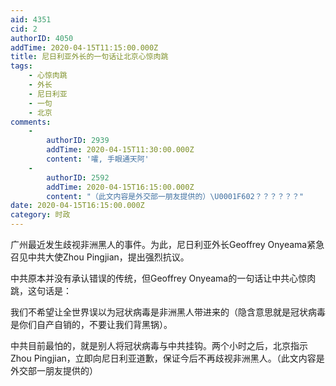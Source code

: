 ```yaml
---
aid: 4351
cid: 2
authorID: 4050
addTime: 2020-04-15T11:15:00.000Z
title: 尼日利亚外长的一句话让北京心惊肉跳
tags:
    - 心惊肉跳
    - 外长
    - 尼日利亚
    - 一句
    - 北京
comments:
    -
        authorID: 2939
        addTime: 2020-04-15T11:30:00.000Z
        content: '嚯, 手眼通天阿'
    -
        authorID: 2592
        addTime: 2020-04-15T16:15:00.000Z
        content: "（此文内容是外交部一朋友提供的）\U0001F602？？？？？？"
date: 2020-04-15T16:15:00.000Z
category: 时政
---
```


广州最近发生歧视非洲黑人的事件。为此，尼日利亚外长Geoffrey Onyeama紧急召见中共大使Zhou Pingjian，提出强烈抗议。

中共原本并没有承认错误的传统，但Geoffrey Onyeama的一句话让中共心惊肉跳，这句话是：

我们不希望让全世界误以为冠状病毒是非洲黑人带进来的（隐含意思就是冠状病毒是你们自产自销的，不要让我们背黑锅）。

中共目前最怕的，就是别人将冠状病毒与中共挂钩。两个小时之后，北京指示Zhou Pingjian，立即向尼日利亚道歉，保证今后不再歧视非洲黑人。（此文内容是外交部一朋友提供的）
